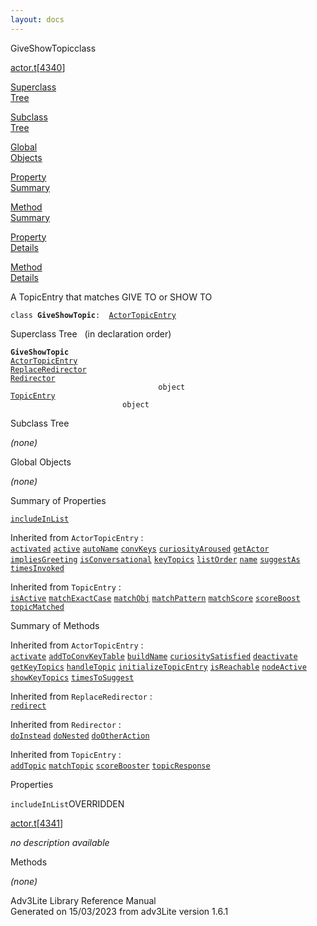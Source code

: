 ```yaml
---
layout: docs
---
```

<span class="title">GiveShowTopic</span><span class="type">class</span>

[actor.t](../file/actor.t.html)\[[4340](../source/actor.t.html#4340)\]

[Superclass  
Tree](#_SuperClassTree_)

[Subclass  
Tree](#_SubClassTree_)

[Global  
Objects](#_ObjectSummary_)

[Property  
Summary](#_PropSummary_)

[Method  
Summary](#_MethodSummary_)

[Property  
Details](#_Properties_)

[Method  
Details](#_Methods_)



A TopicEntry that matches GIVE TO or SHOW TO

`class `**`GiveShowTopic`**` :   `[`ActorTopicEntry`](../object/ActorTopicEntry.html)



<span id="_SuperClassTree_"></span>



<span class="hdln">Superclass Tree</span>   (in declaration order)



**`GiveShowTopic`**  
[`ActorTopicEntry`](../object/ActorTopicEntry.html)  
[`ReplaceRedirector`](../object/ReplaceRedirector.html)  
[`Redirector`](../object/Redirector.html)  
`                                 object`  
[`TopicEntry`](../object/TopicEntry.html)  
`                         object`  
<span id="_SubClassTree_"></span>



<span class="hdln">Subclass Tree</span>  



*(none)* <span id="_ObjectSummary_"></span>



<span class="hdln">Global Objects</span>  



*(none)* <span id="_PropSummary_"></span>



<span class="hdln">Summary of Properties</span>  



[`includeInList`](#includeInList)

Inherited from `ActorTopicEntry` :  
[`activated`](../object/ActorTopicEntry.html#activated) [`active`](../object/ActorTopicEntry.html#active) [`autoName`](../object/ActorTopicEntry.html#autoName) [`convKeys`](../object/ActorTopicEntry.html#convKeys) [`curiosityAroused`](../object/ActorTopicEntry.html#curiosityAroused) [`getActor`](../object/ActorTopicEntry.html#getActor) [`impliesGreeting`](../object/ActorTopicEntry.html#impliesGreeting) [`isConversational`](../object/ActorTopicEntry.html#isConversational) [`keyTopics`](../object/ActorTopicEntry.html#keyTopics) [`listOrder`](../object/ActorTopicEntry.html#listOrder) [`name`](../object/ActorTopicEntry.html#name) [`suggestAs`](../object/ActorTopicEntry.html#suggestAs) [`timesInvoked`](../object/ActorTopicEntry.html#timesInvoked)





Inherited from `TopicEntry` :  
[`isActive`](../object/TopicEntry.html#isActive) [`matchExactCase`](../object/TopicEntry.html#matchExactCase) [`matchObj`](../object/TopicEntry.html#matchObj) [`matchPattern`](../object/TopicEntry.html#matchPattern) [`matchScore`](../object/TopicEntry.html#matchScore) [`scoreBoost`](../object/TopicEntry.html#scoreBoost) [`topicMatched`](../object/TopicEntry.html#topicMatched)

<span id="_MethodSummary_"></span>



<span class="hdln">Summary of Methods</span>  





Inherited from `ActorTopicEntry` :  
[`activate`](../object/ActorTopicEntry.html#activate) [`addToConvKeyTable`](../object/ActorTopicEntry.html#addToConvKeyTable) [`buildName`](../object/ActorTopicEntry.html#buildName) [`curiositySatisfied`](../object/ActorTopicEntry.html#curiositySatisfied) [`deactivate`](../object/ActorTopicEntry.html#deactivate) [`getKeyTopics`](../object/ActorTopicEntry.html#getKeyTopics) [`handleTopic`](../object/ActorTopicEntry.html#handleTopic) [`initializeTopicEntry`](../object/ActorTopicEntry.html#initializeTopicEntry) [`isReachable`](../object/ActorTopicEntry.html#isReachable) [`nodeActive`](../object/ActorTopicEntry.html#nodeActive) [`showKeyTopics`](../object/ActorTopicEntry.html#showKeyTopics) [`timesToSuggest`](../object/ActorTopicEntry.html#timesToSuggest)

Inherited from `ReplaceRedirector` :  
[`redirect`](../object/ReplaceRedirector.html#redirect)

Inherited from `Redirector` :  
[`doInstead`](../object/Redirector.html#doInstead) [`doNested`](../object/Redirector.html#doNested) [`doOtherAction`](../object/Redirector.html#doOtherAction)

Inherited from `TopicEntry` :  
[`addTopic`](../object/TopicEntry.html#addTopic) [`matchTopic`](../object/TopicEntry.html#matchTopic) [`scoreBooster`](../object/TopicEntry.html#scoreBooster) [`topicResponse`](../object/TopicEntry.html#topicResponse)

<span id="_Properties_"></span>



<span class="hdln">Properties</span>  



<span id="includeInList"></span>

`includeInList`<span class="rem">OVERRIDDEN</span>

[actor.t](../file/actor.t.html)\[[4341](../source/actor.t.html#4341)\]



*no description available*



<span id="_Methods_"></span>



<span class="hdln">Methods</span>  



*(none)*



Adv3Lite Library Reference Manual  
Generated on 15/03/2023 from adv3Lite version 1.6.1


